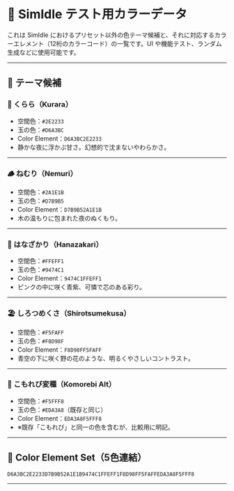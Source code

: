 # 🌈 SimIdle テスト用カラーデータ

これは SimIdle におけるプリセット以外の色テーマ候補と、それに対応するカラーエレメント（12桁のカラーコード）の一覧です。UI や機能テスト、ランダム生成などに使用可能です。

---

## 📘 テーマ候補

### 🍇 くらら（Kurara）

* 空間色：`#2E2233`
* 玉の色：`#D6A3BC`
* Color Element：`D6A3BC2E2233`
* 静かな夜に浮かぶ甘さ。幻想的で沈まないやわらかさ。

---

### 🪵 ねむり（Nemuri）

* 空間色：`#2A1E1B`
* 玉の色：`#D7B9B5`
* Color Element：`D7B9B52A1E1B`
* 木の温もりに包まれた夜のぬくもり。

---

### 🌺 はなざかり（Hanazakari）

* 空間色：`#FFEFF1`
* 玉の色：`#9474C1`
* Color Element：`9474C1FFEFF1`
* ピンクの中に咲く青紫、可憐で芯のある彩り。

---

### 🏖 しろつめくさ（Shirotsumekusa）

* 空間色：`#F5FAFF`
* 玉の色：`#F8D98F`
* Color Element：`F8D98FF5FAFF`
* 青空の下に咲く野の花のような、明るくやさしいコントラスト。

---

### 🌷 こもれび変種（Komorebi Alt）

* 空間色：`#F5FFF8`
* 玉の色：`#EDA3A8`（既存と同じ）
* Color Element：`EDA3A8F5FFF8`
* ※既存「こもれび」と同一の色を含むが、比較用に明記。

---

## 🧬 Color Element Set（5色連結）

```
D6A3BC2E2233D7B9B52A1E1B9474C1FFEFF1F8D98FF5FAFFEDA3A8F5FFF8
```

---
